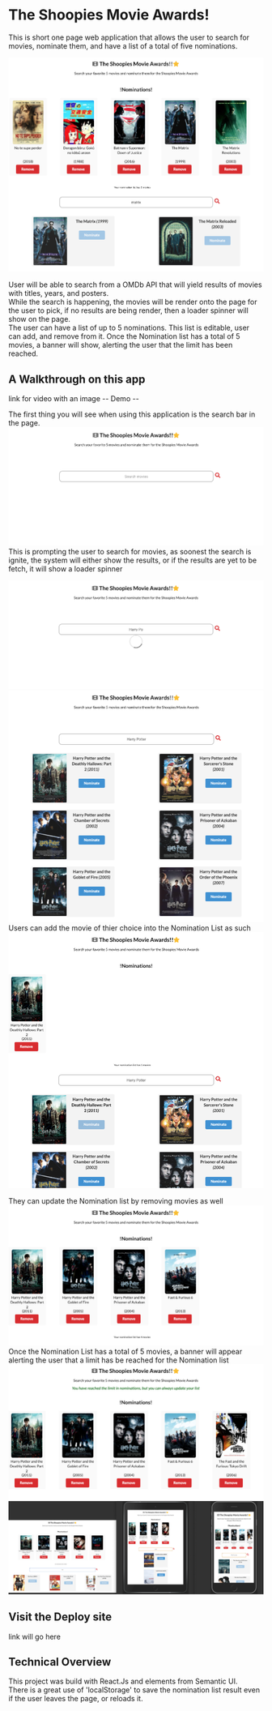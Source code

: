 # The Shoopies Movie Awards! 

This is short one page web application that allows the user to search for movies, nominate them, and have a list of a total of five nominations.

<img src='public/assets/images/shoppies.png' alt='shoopies'>
<br>

User will be able to search from a OMDb API that will yield results of movies with titles, years, and posters. <br>
While the search is happening, the movies will be render onto the page for the user to pick, if no results are being render, then a loader spinner will show on the page. <br> The user can have a list of up to 5 nominations. This list is editable, user can add, and remove from it. Once the Nomination list has a total of 5 movies, a banner will show, alerting the user that the limit has been reached.


## A Walkthrough on this app

link for video with an image -- Demo -- 

The first thing you will see when using this application is the search bar in the page. 
<img src='public/assets/images/startingApp.png' alt='search_bar'>
<br>
This is prompting the user to search for movies, as soonest the search is ignite, the system will either show the results, or if the results are yet to be fetch, it will show a loader spinner 

<img src='public/assets/images/loaderSpinner.png' alt='loader_spinner'>
<img src='public/assets/images/fetchingResults.png' alt='movie_results'>

<br>
Users can add the movie of thier choice into the Nomination List as such 
<img src='public/assets/images/addingToNomination.png' alt='Adding_Movies_to_Nomination_list'>
<br>

They can update the Nomination list by removing movies as well 
<img src='public/assets/images/nominationList.png' alt='updating_Nomination_list'>
Once the Nomination List has a total of 5 movies, a banner will appear alerting the user that a limit has be reached for the Nomination list 
<img src='public/assets/images/reachLimitNomination.png' alt='Limit_on_Nominations'>
<br>
<img src='public/assets/images/allDevices.png' alt='layout_all_devices'>


## Visit the Deploy site

link will go here

## Technical Overview

This project was build with React.Js and elements from Semantic UI.<br>
There is a great use of 'localStorage' to save the nomination list result even if the user leaves the page, or reloads it.

